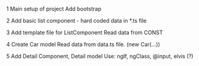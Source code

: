 1
Main setup of project
Add bootstrap

2
Add basic list component - hard coded data in *.ts file

3
Add template file for ListComponent
Read data from CONST

4
Create Car model
Read data from data.ts file. (new Car(...))

5
Add Detail Component, Detail model
Use: ngIf, ngClass, @input, elvis (?)